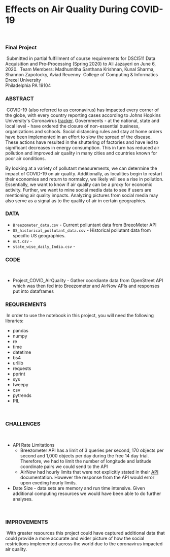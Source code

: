 # Effects on Air Quality During COVID-19
​
### Final Project
​
Submitted in partial fulfillment of course requirements for DSCI511 Data Acquisition and Pre-Processing (Spring 2020) to Ali Jazayeri on June 6, 2020.
​
Team Members: Madhumitha Santhana Krishnan, Kunal Sharma, Shannon Zapotocky, Aviad Reuenny 
​
College of Computing & Informatics<br>
Drexel University<br>
Philadelphia PA 19104
​
### ABSTRACT
​
COVID-19 (also referred to as coronavirus) has impacted every corner of the globe, with every country reporting cases according to Johns Hopkins University's Coronavirus [tracker](https://coronavirus.jhu.edu/map.html). Governments - at the national, state and local level - have ordered the closure of non-essential business, organizations and schools. Social distancing rules and stay at home orders have been implemented in an effort to slow the spread of the disease. These actions have resulted in the shuttering of factories and have led to significant decreases in energy consumption. This in turn has reduced air pollution and improved air quality in many cities and countries known for poor air conditions. 

By looking at a variety of pollutant measurements, we can determine the impact of COVID-19 on air quality. Additionally, as localities begin to restart their economies and return to normalcy, we likely will see a rise in pollution. Essentially, we want to know if air quality can be a proxy for economic activity. Further, we want to mine social media data to see if users are mentioning air quality impacts. Analyzing pictures from social media may also serve as a signal as to the quality of air in certain geographies.
​
### DATA

- `Breezometer_data.csv` - Current polluntant data from BreeoMeter API
- `US_historical_pollutant_data.csv` - Historical pollutant data from specific US geographies.
- `out.csv` - 
- `state_wise_daily_India.csv` - 
​
### CODE
​
- Project_COVID_AirQuality - Gather coordiante data from OpenStreet API which was then fed into Breezometer and AirNow APIs and responses put into dataframes
​
### REQUIREMENTS
​
In order to use the notebook in this project, you will need the following libraries:
​
- pandas
- numpy
- re
- time
- datetime
- bs4
- urllib
- requests
- pprint
- sys
- tweepy
- csv
- pytrends
- PIL
 
​
### CHALLENGES
​
- API Rate Limitations 
  - Breezometer API has a limit of 3 queries per second, 170 objects per second and 1,000 objects per day during the free 14 day trial. Therefore, we had to limit the number of longitude and latitude coordinate pairs we could send to the API
  - AirNow had hourly limits that were not explicitly stated in their [API](https://docs.airnowapi.org/faq) documentation. However the response from the API would error upon exeding hourly limits.
- Date Size - data sets are memory and run time intensive. Given additional computing resources we would have been able to do further analyses.

​
### IMPROVEMENTS
​
With greater resources this project could have captured additional data that could provide a more accurate and wider picture of how the social restrictions implemented across the world due to the coronavirus impacted air quality.